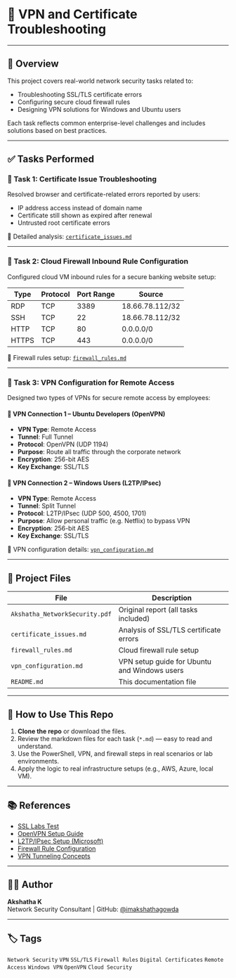 # 🔐 VPN and Certificate Troubleshooting

---

## 📄 Overview

This project covers real-world network security tasks related to:
- Troubleshooting SSL/TLS certificate errors
- Configuring secure cloud firewall rules
- Designing VPN solutions for Windows and Ubuntu users

Each task reflects common enterprise-level challenges and includes solutions based on best practices.

---

## ✅ Tasks Performed

### 🔹 Task 1: Certificate Issue Troubleshooting

Resolved browser and certificate-related errors reported by users:
- IP address access instead of domain name
- Certificate still shown as expired after renewal
- Untrusted root certificate errors

📄 Detailed analysis: [`certificate_issues.md`](./certificate_issues.md)

---

### 🔹 Task 2: Cloud Firewall Inbound Rule Configuration

Configured cloud VM inbound rules for a secure banking website setup:

| Type | Protocol | Port Range | Source             |
|------|----------|------------|--------------------|
| RDP  | TCP      | 3389       | 18.66.78.112/32    |
| SSH  | TCP      | 22         | 18.66.78.112/32    |
| HTTP | TCP      | 80         | 0.0.0.0/0          |
| HTTPS| TCP      | 443        | 0.0.0.0/0          |

📄 Firewall rules setup: [`firewall_rules.md`](./firewall_rules.md)

---

### 🔹 Task 3: VPN Configuration for Remote Access

Designed two types of VPNs for secure remote access by employees:

#### 📌 VPN Connection 1 – Ubuntu Developers (OpenVPN)
- **VPN Type**: Remote Access
- **Tunnel**: Full Tunnel
- **Protocol**: OpenVPN (UDP 1194)
- **Purpose**: Route all traffic through the corporate network
- **Encryption**: 256-bit AES
- **Key Exchange**: SSL/TLS

#### 📌 VPN Connection 2 – Windows Users (L2TP/IPsec)
- **VPN Type**: Remote Access
- **Tunnel**: Split Tunnel
- **Protocol**: L2TP/IPsec (UDP 500, 4500, 1701)
- **Purpose**: Allow personal traffic (e.g. Netflix) to bypass VPN
- **Encryption**: 256-bit AES
- **Key Exchange**: SSL/TLS

📄 VPN configuration details: [`vpn_configuration.md`](./vpn_configuration.md)

---

## 📂 Project Files

| File | Description |
|------|-------------|
| `Akshatha_NetworkSecurity.pdf` | Original report (all tasks included) |
| `certificate_issues.md` | Analysis of SSL/TLS certificate errors |
| `firewall_rules.md` | Cloud firewall rule setup |
| `vpn_configuration.md` | VPN setup guide for Ubuntu and Windows users |
| `README.md` | This documentation file |

---

## 🚀 How to Use This Repo

1. **Clone the repo** or download the files.
2. Review the markdown files for each task (`*.md`) — easy to read and understand.
3. Use the PowerShell, VPN, and firewall steps in real scenarios or lab environments.
4. Apply the logic to real infrastructure setups (e.g., AWS, Azure, local VM).

---

## 📚 References

- [SSL Labs Test](https://www.ssllabs.com/ssltest/)
- [OpenVPN Setup Guide](https://openvpn.net/community-resources/)
- [L2TP/IPsec Setup (Microsoft)](https://learn.microsoft.com/en-us/windows-server/remote/remote-access/)
- [Firewall Rule Configuration](https://docs.microsoft.com/en-us/azure/virtual-network/)
- [VPN Tunneling Concepts](https://csrc.nist.gov/publications/detail/sp/800-77/rev-1/final)

---

## 👩‍💻 Author

**Akshatha K**  
Network Security Consultant | GitHub: [@imakshathagowda](https://github.com/imakshathagowda) 

---

## 🏷️ Tags

`Network Security` `VPN` `SSL/TLS` `Firewall Rules` `Digital Certificates` `Remote Access` `Windows VPN` `OpenVPN` `Cloud Security`
